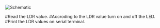 ![Schematic](https://user-images.githubusercontent.com/105910992/178546368-14f12717-492b-4773-b2e0-b47f752b9c3b.jpg)

#Read the LDR value.
#Accroding to the LDR value turn on and off the LED.
#Print the LDR values on serial terminal.


